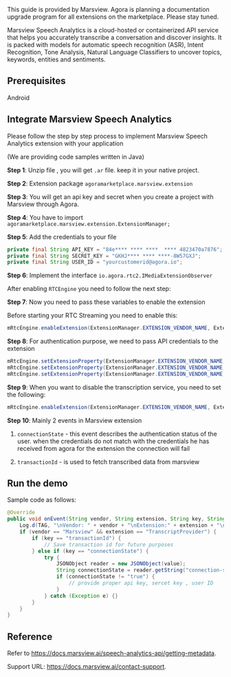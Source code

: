 

<div class="alert note">This guide is provided by Marsview. Agora is planning a documentation upgrade program for all extensions on the marketplace. Please stay tuned. </div>

Marsview Speech Analytics is a cloud-hosted or containerized API service that helps you accurately transcribe a conversation and discover insights. It is packed with models for automatic speech recognition (ASR), Intent Recognition, Tone Analysis, Natural Language Classifiers to uncover topics, keywords, entities and sentiments.


## Prerequisites

Android

## Integrate Marsview Speech Analytics

Please follow the step by step process to implement Marsview Speech Analytics extension with your application

 (We are providing code samples written in Java)

**Step 1**: Unzip file , you will get `.ar` file. keep it in your native project.

**Step 2**: Extension package `agoramarketplace.marsview.extension`

**Step 3**: You will get an api key and secret when you create a project with Marsview through Agora.

**Step 4**: You have to import `agoramarketplace.marsview.extension.ExtensionManager;`

**Step 5**: Add the credentials to your file

````java
private final String API_KEY = "84e**** **** ****  **** 4823470a7876";
private final String SECRET_KEY = "GKHJ**** **** ****-8W57GXJ";
private final String USER_ID = "yourcustomerid@agora.io";
````

**Step 6**: Implement the interface `io.agora.rtc2.IMediaExtensionObserver`

After enabling `RTCEngine` you need to follow the next step:

**Step 7**: Now you need to pass these variables to enable the extension

Before starting your RTC Streaming you need to enable this:

````java
mRtcEngine.enableExtension(ExtensionManager.EXTENSION_VENDOR_NAME, ExtensionManager.EXTENSION_AUDIO_FILTER_NAME, true);
````

**Step 8**: For authentication purpose, we need to pass API credentials to the extension

````java
mRtcEngine.setExtensionProperty(ExtensionManager.EXTENSION_VENDOR_NAME, ExtensionManager.EXTENSION_AUDIO_FILTER_NAME, "API_KEY", API_KEY);
mRtcEngine.setExtensionProperty(ExtensionManager.EXTENSION_VENDOR_NAME, ExtensionManager.EXTENSION_AUDIO_FILTER_NAME, "SECRET_KEY", SECRET_KEY); **
mRtcEngine.setExtensionProperty(ExtensionManager.EXTENSION_VENDOR_NAME, ExtensionManager.EXTENSION_AUDIO_FILTER_NAME, "USER_ID", USER_ID); **
````

**Step 9**: When you want to disable the transcription service, you need to set the following:

````java
mRtcEngine.enableExtension(ExtensionManager.EXTENSION_VENDOR_NAME, ExtensionManager.EXTENSION_AUDIO_FILTER_NAME, false); **
 ````

**Step 10**: Mainly 2 events in Marsview extension

 1. `connectionState` - this event describes the authentication status of the user. when the credentials do not match with the credentials he has received from agora for the extension the connection will fail

2. `transactionId` - is used to fetch transcribed data from marsview

## Run the demo

Sample code as follows:

````java
@Override
public void onEvent(String vendor, String extension, String key, String value) {
    Log.d(TAG, "\nVendor: " + vendor + "\nExtension:" + extension + "\nKey:" + key + "\nValue:" + value);
    if (vendor == "Marsview" && extension == "TranscriptProvider") {
        if (key == "transactionId") {
            // Save transaction id for future purposes
        } else if (key == "connectionState") {
            try {
                JSONObject reader = new JSONObject(value);
                String connectionState = reader.getString("connection-state");
                if (connectionState != "true") {
                    // provide proper api key, sercet key , user ID
                }
            } catch (Exception e) {}
        }
    }
}
````



## Reference

Refer to https://docs.marsview.ai/speech-analytics-api/getting-metadata.

Support URL: https://docs.marsview.ai/contact-support.